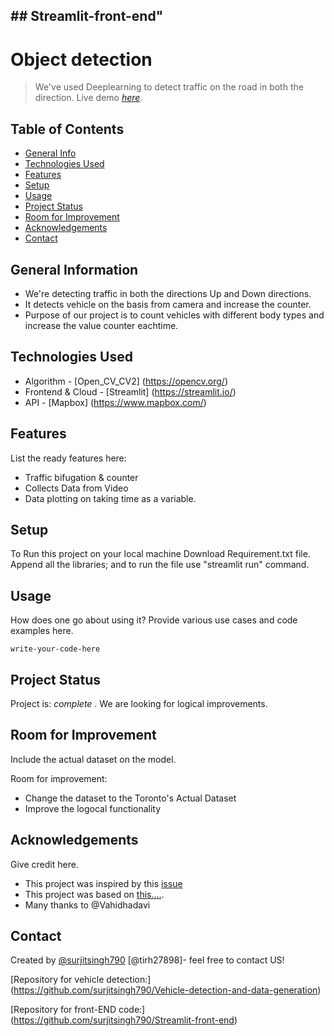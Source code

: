 ## ## Streamlit-front-end" 
# Object detection 
> We've used Deeplearning to detect traffic on the road in both the direction.
> Live demo [_here_](https://share.streamlit.io/surjitsingh790/streamlit-front-end/main/Testapp.py). 

## Table of Contents
* [General Info](#general-information)
* [Technologies Used](#technologies-used)
* [Features](#features)
* [Setup](#setup)
* [Usage](#usage)
* [Project Status](#project-status)
* [Room for Improvement](#room-for-improvement)
* [Acknowledgements](#acknowledgements)
* [Contact](#contact)
<!-- * [License](#license) -->


## General Information
- We're detecting traffic in both the directions Up and Down directions. 
- It detects vehicle on the basis from camera and increase the counter. 
- Purpose of our project is to count vehicles with different body types and increase the value counter eachtime. 
<!-- You don't have to answer all the questions - just the ones relevant to your project. -->


## Technologies Used
- Algorithm - [Open_CV_CV2] (https://opencv.org/)
- Frontend & Cloud - [Streamlit] (https://streamlit.io/) 
- API - [Mapbox] (https://www.mapbox.com/)


## Features
List the ready features here:
- Traffic bifugation & counter
- Collects Data from Video
- Data plotting on taking time as a variable.


## Setup
To Run this project on your local machine Download Requirement.txt file. Append all the libraries; 
and to run the file use "streamlit run" command. 


## Usage
How does one go about using it?
Provide various use cases and code examples here.

`write-your-code-here`


## Project Status
Project is:  _complete_ . We are looking for logical improvements.


## Room for Improvement
Include the actual dataset on the model.

Room for improvement:
- Change the dataset to the Toronto's Actual Dataset 
- Improve the logocal functionality


## Acknowledgements
Give credit here.
- This project was inspired by this [issue](https://www.wired.com/story/99-phones-fake-google-maps-traffic-jam/)
- This project was based on [this....](https://docs.opencv.org/4.x/d6/d00/tutorial_py_root.html).
- Many thanks to @Vahidhadavi


## Contact
Created by [@surjitsingh790](https://github.com/surjitsingh790) 
        [@tirh27898]- feel free to contact US!


[Repository for vehicle detection:] (https://github.com/surjitsingh790/Vehicle-detection-and-data-generation)


[Repository for front-END code:] (https://github.com/surjitsingh790/Streamlit-front-end)
